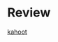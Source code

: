 # Review

[kahoot](https://create.kahoot.it/share/course-review/be4bf02f-4032-48c5-ac7d-2fb29222d5ad)
